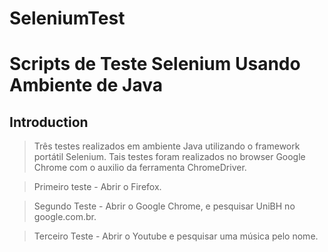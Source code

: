 # SeleniumTest

# Scripts de Teste Selenium Usando Ambiente de Java

## Introduction


> Três testes realizados em ambiente Java utilizando o framework portátil Selenium.
Tais testes foram realizados no browser Google Chrome com o auxilio da ferramenta ChromeDriver.

> Primeiro teste - Abrir o Firefox.

> Segundo Teste - Abrir o Google Chrome, e pesquisar UniBH no google.com.br.

> Terceiro Teste - Abrir o Youtube e pesquisar uma música pelo nome.
